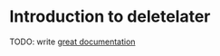 # Introduction to deletelater

TODO: write [great documentation](http://jacobian.org/writing/what-to-write/)
